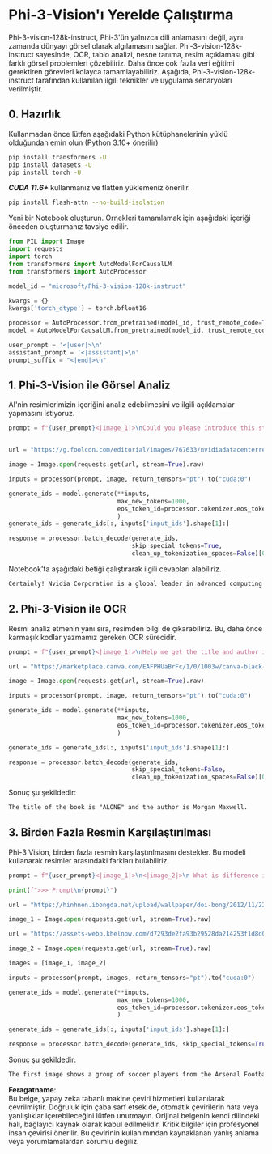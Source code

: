 # **Phi-3-Vision'ı Yerelde Çalıştırma**

Phi-3-vision-128k-instruct, Phi-3'ün yalnızca dili anlamasını değil, aynı zamanda dünyayı görsel olarak algılamasını sağlar. Phi-3-vision-128k-instruct sayesinde, OCR, tablo analizi, nesne tanıma, resim açıklaması gibi farklı görsel problemleri çözebiliriz. Daha önce çok fazla veri eğitimi gerektiren görevleri kolayca tamamlayabiliriz. Aşağıda, Phi-3-vision-128k-instruct tarafından kullanılan ilgili teknikler ve uygulama senaryoları verilmiştir.

## **0. Hazırlık**

Kullanmadan önce lütfen aşağıdaki Python kütüphanelerinin yüklü olduğundan emin olun (Python 3.10+ önerilir)

```bash
pip install transformers -U
pip install datasets -U
pip install torch -U
```

***CUDA 11.6+*** kullanmanız ve flatten yüklemeniz önerilir.

```bash
pip install flash-attn --no-build-isolation
```

Yeni bir Notebook oluşturun. Örnekleri tamamlamak için aşağıdaki içeriği önceden oluşturmanız tavsiye edilir.

```python
from PIL import Image
import requests
import torch
from transformers import AutoModelForCausalLM
from transformers import AutoProcessor

model_id = "microsoft/Phi-3-vision-128k-instruct"

kwargs = {}
kwargs['torch_dtype'] = torch.bfloat16

processor = AutoProcessor.from_pretrained(model_id, trust_remote_code=True)
model = AutoModelForCausalLM.from_pretrained(model_id, trust_remote_code=True, torch_dtype="auto").cuda()

user_prompt = '<|user|>\n'
assistant_prompt = '<|assistant|>\n'
prompt_suffix = "<|end|>\n"
```

## **1. Phi-3-Vision ile Görsel Analiz**

AI'nin resimlerimizin içeriğini analiz edebilmesini ve ilgili açıklamalar yapmasını istiyoruz.

```python
prompt = f"{user_prompt}<|image_1|>\nCould you please introduce this stock to me?{prompt_suffix}{assistant_prompt}"


url = "https://g.foolcdn.com/editorial/images/767633/nvidiadatacenterrevenuefy2017tofy2024.png"

image = Image.open(requests.get(url, stream=True).raw)

inputs = processor(prompt, image, return_tensors="pt").to("cuda:0")

generate_ids = model.generate(**inputs, 
                              max_new_tokens=1000,
                              eos_token_id=processor.tokenizer.eos_token_id,
                              )
generate_ids = generate_ids[:, inputs['input_ids'].shape[1]:]

response = processor.batch_decode(generate_ids, 
                                  skip_special_tokens=True, 
                                  clean_up_tokenization_spaces=False)[0]
```

Notebook'ta aşağıdaki betiği çalıştırarak ilgili cevapları alabiliriz.

```txt
Certainly! Nvidia Corporation is a global leader in advanced computing and artificial intelligence (AI). The company designs and develops graphics processing units (GPUs), which are specialized hardware accelerators used to process and render images and video. Nvidia's GPUs are widely used in professional visualization, data centers, and gaming. The company also provides software and services to enhance the capabilities of its GPUs. Nvidia's innovative technologies have applications in various industries, including automotive, healthcare, and entertainment. The company's stock is publicly traded and can be found on major stock exchanges.
```

## **2. Phi-3-Vision ile OCR**

Resmi analiz etmenin yanı sıra, resimden bilgi de çıkarabiliriz. Bu, daha önce karmaşık kodlar yazmamız gereken OCR sürecidir.

```python
prompt = f"{user_prompt}<|image_1|>\nHelp me get the title and author information of this book?{prompt_suffix}{assistant_prompt}"

url = "https://marketplace.canva.com/EAFPHUaBrFc/1/0/1003w/canva-black-and-white-modern-alone-story-book-cover-QHBKwQnsgzs.jpg"

image = Image.open(requests.get(url, stream=True).raw)

inputs = processor(prompt, image, return_tensors="pt").to("cuda:0")

generate_ids = model.generate(**inputs, 
                              max_new_tokens=1000,
                              eos_token_id=processor.tokenizer.eos_token_id,
                              )

generate_ids = generate_ids[:, inputs['input_ids'].shape[1]:]

response = processor.batch_decode(generate_ids, 
                                  skip_special_tokens=False, 
                                  clean_up_tokenization_spaces=False)[0]

```

Sonuç şu şekildedir:

```txt
The title of the book is "ALONE" and the author is Morgan Maxwell.
```

## **3. Birden Fazla Resmin Karşılaştırılması**

Phi-3 Vision, birden fazla resmin karşılaştırılmasını destekler. Bu modeli kullanarak resimler arasındaki farkları bulabiliriz.

```python
prompt = f"{user_prompt}<|image_1|>\n<|image_2|>\n What is difference in this two images?{prompt_suffix}{assistant_prompt}"

print(f">>> Prompt\n{prompt}")

url = "https://hinhnen.ibongda.net/upload/wallpaper/doi-bong/2012/11/22/arsenal-wallpaper-free.jpg"

image_1 = Image.open(requests.get(url, stream=True).raw)

url = "https://assets-webp.khelnow.com/d7293de2fa93b29528da214253f1d8d0/news/uploads/2021/07/Arsenal-1024x576.jpg.webp"

image_2 = Image.open(requests.get(url, stream=True).raw)

images = [image_1, image_2]

inputs = processor(prompt, images, return_tensors="pt").to("cuda:0")

generate_ids = model.generate(**inputs, 
                              max_new_tokens=1000,
                              eos_token_id=processor.tokenizer.eos_token_id,
                              )

generate_ids = generate_ids[:, inputs['input_ids'].shape[1]:]

response = processor.batch_decode(generate_ids, skip_special_tokens=True, clean_up_tokenization_spaces=False)[0]
```

Sonuç şu şekildedir:

```txt
The first image shows a group of soccer players from the Arsenal Football Club posing for a team photo with their trophies, while the second image shows a group of soccer players from the Arsenal Football Club celebrating a victory with a large crowd of fans in the background. The difference between the two images is the context in which the photos were taken, with the first image focusing on the team and their trophies, and the second image capturing a moment of celebration and victory.
```

**Feragatname**:  
Bu belge, yapay zeka tabanlı makine çeviri hizmetleri kullanılarak çevrilmiştir. Doğruluk için çaba sarf etsek de, otomatik çevirilerin hata veya yanlışlıklar içerebileceğini lütfen unutmayın. Orijinal belgenin kendi dilindeki hali, bağlayıcı kaynak olarak kabul edilmelidir. Kritik bilgiler için profesyonel insan çevirisi önerilir. Bu çevirinin kullanımından kaynaklanan yanlış anlama veya yorumlamalardan sorumlu değiliz.